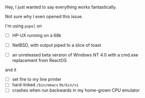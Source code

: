 Hey, I just wanted to say everything works fantastically.

Not sure why I even opened this issue.


I'm using `popel` on
* [ ] HP-UX running on a 68k
* [ ] NetBSD, with output piped to a slice of toast
* [ ] an unreleased beta version of Windows NT 4.0 with a cmd.exe replacement from ReactOS


and it
* [ ] set fire to my line printer
* [ ] hard-linked `/bin/emacs` to`/bin/vi`
* [ ] crashes when run backwards in my home-grown CPU emulator
